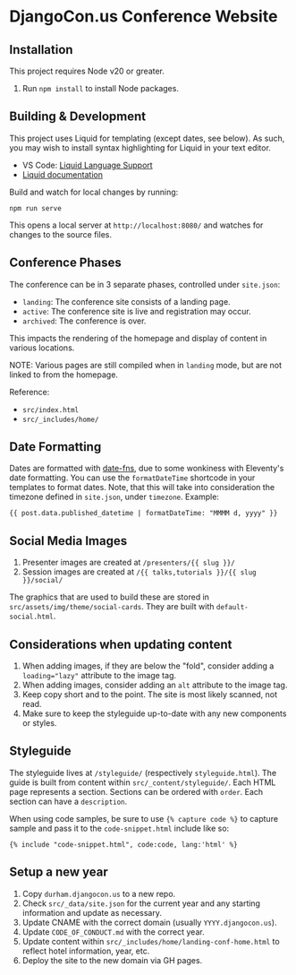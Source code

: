 # DjangoCon.us Conference Website

## Installation

This project requires Node v20 or greater.

1. Run `npm install` to install Node packages.

## Building & Development

This project uses Liquid for templating (except dates, see below). As such, you may wish to install syntax highlighting for Liquid in your text editor.

* VS Code: [Liquid Language Support](https://marketplace.visualstudio.com/items?itemName=neilding.language-liquid)
* [Liquid documentation](https://liquidjs.com/)

Build and watch for local changes by running:

`npm run serve`

This opens a local server at `http://localhost:8080/` and watches for changes to the source files.

## Conference Phases

The conference can be in 3 separate phases, controlled under `site.json`:

* `landing`: The conference site consists of a landing page.
* `active`: The conference site is live and registration may occur.
* `archived`: The conference is over.

This impacts the rendering of the homepage and display of content in various locations.

NOTE: Various pages are still compiled when in `landing` mode, but are not linked to from the homepage.

Reference:

* `src/index.html`
* `src/_includes/home/`

## Date Formatting

Dates are formatted with [date-fns](https://date-fns.org/), due to some wonkiness with Eleventy's date formatting. You can use the `formatDateTime` shortcode in your templates to format dates. Note, that this will take into consideration the timezone defined in `site.json`, under `timezone`. Example:

```liquid
{{ post.data.published_datetime | formatDateTime: "MMMM d, yyyy" }}
```

## Social Media Images

1. Presenter images are created at `/presenters/{{ slug }}/`
2. Session images are created at `/{{ talks,tutorials }}/{{ slug }}/social/`

The graphics that are used to build these are stored in `src/assets/img/theme/social-cards`. They are built with `default-social.html`.

## Considerations when updating content

1. When adding images, if they are below the "fold", consider adding a `loading="lazy"` attribute to the image tag.
2. When adding images, consider adding an `alt` attribute to the image tag.
3. Keep copy short and to the point. The site is most likely scanned, not read.
4. Make sure to keep the styleguide up-to-date with any new components or styles.

## Styleguide

The styleguide lives at `/styleguide/` (respectively `styleguide.html`). The guide is built from content within `src/_content/styleguide/`. Each HTML page represents a section. Sections can be ordered with `order`. Each section can have a `description`.

When using code samples, be sure to use `{% capture code %}` to capture sample and pass it to the `code-snippet.html` include like so:

```liquid
{% include "code-snippet.html", code:code, lang:'html' %}
```

## Setup a new year

1. Copy `durham.djangocon.us` to a new repo.
2. Check `src/_data/site.json` for the current year and any starting information and update as necessary.
3. Update CNAME with the correct domain (usually `YYYY.djangocon.us`).
4. Update `CODE_OF_CONDUCT.md` with the correct year.
5. Update content within `src/_includes/home/landing-conf-home.html` to reflect hotel information, year, etc.
6. Deploy the site to the new domain via GH pages.
